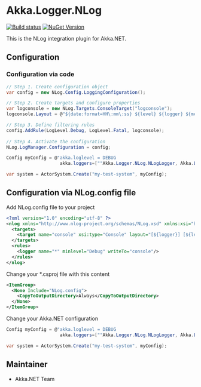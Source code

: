 # Akka.Logger.NLog
[![Build status](https://dev.azure.com/dotnet/Akka.NET/_apis/build/status/121)](https://dev.azure.com/dotnet/Akka.NET/_build?definitionId=121) [![NuGet Version](http://img.shields.io/nuget/v/Akka.Logger.NLog.svg?style=flat)](https://www.nuget.org/packages/Akka.Logger.NLog/)

This is the NLog integration plugin for Akka.NET.

## Configuration

### Configuration via code
```C#
// Step 1. Create configuration object 
var config = new NLog.Config.LoggingConfiguration();

// Step 2. Create targets and configure properties
var logconsole = new NLog.Targets.ConsoleTarget("logconsole");
logconsole.Layout = @"${date:format=HH\:mm\:ss} ${level} ${logger} ${message}";

// Step 3. Define filtering rules
config.AddRule(LogLevel.Debug, LogLevel.Fatal, logconsole);
            
// Step 4. Activate the configuration         
NLog.LogManager.Configuration = config;

Config myConfig = @"akka.loglevel = DEBUG
                    akka.loggers=[""Akka.Logger.NLog.NLogLogger, Akka.Logger.NLog""]";

var system = ActorSystem.Create("my-test-system", myConfig);
```

## Configuration via NLog.config file
Add NLog.config file to your project
```xml
﻿<?xml version="1.0" encoding="utf-8" ?>
<nlog xmlns="http://www.nlog-project.org/schemas/NLog.xsd" xmlns:xsi="http://www.w3.org/2001/XMLSchema-instance">
  <targets>
    <target name="console" xsi:type="Console" layout="[${logger}] [${level:uppercase=true}] : ${message}"/>
  </targets>
  <rules>
    <logger name="*" minlevel="Debug" writeTo="console"/>
  </rules>
</nlog>
```

Change your *.csproj file with this content
```xml
<ItemGroup>
  <None Include="NLog.config">
    <CopyToOutputDirectory>Always</CopyToOutputDirectory>
  </None>
</ItemGroup>
```

Change your Akka.NET configuration
```C#
Config myConfig = @"akka.loglevel = DEBUG
                    akka.loggers=[""Akka.Logger.NLog.NLogLogger, Akka.Logger.NLog""]";

var system = ActorSystem.Create("my-test-system", myConfig);
```

## Maintainer
- Akka.NET Team
